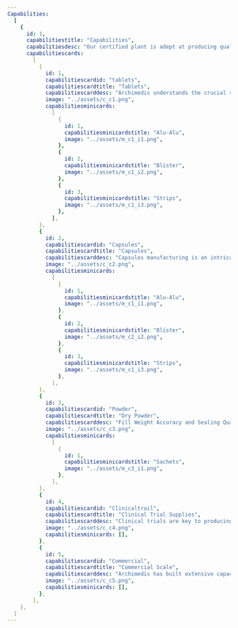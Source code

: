```yaml
---
Capabilities:
  [
    {
      id: 1,
      capabilitiestitle: "Capabilities",
      capabilitiesdesc: "Our certified plant is adept at producing quality outputs in various forms and excels in many sectors.",
      capabilitiescards:
        [
          {
            id: 1,
            capabilitiescardid: "tablets",
            capabilitiescardtitle: "Tablets",
            capabilitiescarddesc: "Archimedis understands the crucial role every parameter – size and shape, coating and thickness – plays in the stability and effectiveness of a tablet. Our R&D and manufacturing departments work diligently to achieve the accurate molecular formulation, preserving the complete potential of the medicine.",
            image: "../assets/c_c1.png",
            capabilitiesminicards:
              [
                {
                  id: 1,
                  capabilitiesminicardstitle: "Alu-Alu",
                  image: "../assets/m_c1_i1.png",
                },
                {
                  id: 2,
                  capabilitiesminicardstitle: "Blister",
                  image: "../assets/m_c1_i2.png",
                },
                {
                  id: 3,
                  capabilitiesminicardstitle: "Strips",
                  image: "../assets/m_c1_i3.png",
                },
              ],
          },
          {
            id: 2,
            capabilitiescardid: "Capsules",
            capabilitiescardtitle: "Capsules",
            capabilitiescarddesc: "Capsules manufacturing is an intricate process that must include proficiency and expertise in parameters like the toughness and thickness of the capsule, coloring, preservation, lubrication, and surface treatment. We at Archimedis exactly attain the required specification with accuracy and sophistication that is achieved through advanced equipment.",
            image: "../assets/c_c2.png",
            capabilitiesminicards:
              [
                {
                  id: 1,
                  capabilitiesminicardstitle: "Alu-Alu",
                  image: "../assets/m_c1_i1.png",
                },
                {
                  id: 2,
                  capabilitiesminicardstitle: "Blister",
                  image: "../assets/m_c2_i2.png",
                },
                {
                  id: 3,
                  capabilitiesminicardstitle: "Strips",
                  image: "../assets/m_c1_i3.png",
                },
              ],
          },
          {
            id: 3,
            capabilitiescardid: "Powder",
            capabilitiescardtitle: "Dry Powder",
            capabilitiescarddesc: "Fill Weight Accuracy and Sealing Quality are the ultimate quantifiers of a dry powder sachet’s stability. Archimedis hosts a state-of-the-art Pakona Horizontal Filling machine that imparts important characteristics to the products, such as Accuracy of Fill Weight, Four- side Leak-proof Sealing, Wide Range of Fill Weight - 1 to 50 grams",
            image: "../assets/c_c3.png",
            capabilitiesminicards:
              [
                {
                  id: 1,
                  capabilitiesminicardstitle: "Sachets",
                  image: "../assets/m_c3_i1.png",
                },
              ],
          },
          {
            id: 4,
            capabilitiescardid: "Clinicaltrail",
            capabilitiescardtitle: "Clinical Trial Supplies",
            capabilitiescarddesc: "Clinical trials are key to producing new innovative medicine . Archimedis clinical trial supply process ensures your study drug is where you need it  and when you need it.",
            image: "../assets/c_c4.png",
            capabilitiesminicards: [],
          },
          {
            id: 5,
            capabilitiescardid: "Commercial",
            capabilitiescardtitle: "Commercial Scale",
            capabilitiescarddesc: "Archimedis has built extensive capacity to manufacture commercial scale batches of any volume. We are backed by a robust mechanism that maintains the accuracy of formulation, while ensuring a swift pace of manufacturing. Devoid of human intervention, the system also blocks any impurity from entering into the medicines.",
            image: "../assets/c_c5.png",
            capabilitiesminicards: [],
          },
        ],
    },
  ]
---
```


